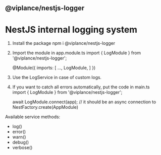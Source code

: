 ## @viplance/nestjs-logger
# NestJS internal logging system

1. Install the package npm i @viplance/nestjs-logger
2. Import the module in app.module.ts
    import { LogModule } from '@viplance/nestjs-logger';

    @Module({
        imports: [
            ...,
            LogModule,
        ]
    })
3. Use the LogService in case of custom logs.
3. If you want to catch all errors automatically, put the code in main.ts
    import { LogModule } from '@viplance/nestjs-logger';

    await LogModule.connect(app); // it should be an async connection to NestFactory.create(AppModule)

Available service methods:
- log()
- error()
- warn()
- debug()
- verbose()
